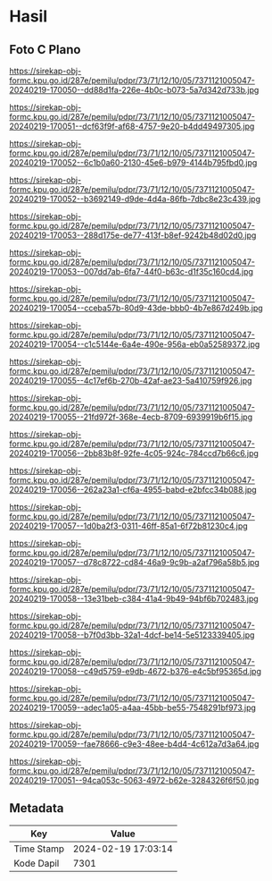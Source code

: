 # Hasil

## Foto C Plano

https://sirekap-obj-formc.kpu.go.id/287e/pemilu/pdpr/73/71/12/10/05/7371121005047-20240219-170050--dd88d1fa-226e-4b0c-b073-5a7d342d733b.jpg

https://sirekap-obj-formc.kpu.go.id/287e/pemilu/pdpr/73/71/12/10/05/7371121005047-20240219-170051--dcf63f9f-af68-4757-9e20-b4dd49497305.jpg

https://sirekap-obj-formc.kpu.go.id/287e/pemilu/pdpr/73/71/12/10/05/7371121005047-20240219-170052--6c1b0a60-2130-45e6-b979-4144b795fbd0.jpg

https://sirekap-obj-formc.kpu.go.id/287e/pemilu/pdpr/73/71/12/10/05/7371121005047-20240219-170052--b3692149-d9de-4d4a-86fb-7dbc8e23c439.jpg

https://sirekap-obj-formc.kpu.go.id/287e/pemilu/pdpr/73/71/12/10/05/7371121005047-20240219-170053--288d175e-de77-413f-b8ef-9242b48d02d0.jpg

https://sirekap-obj-formc.kpu.go.id/287e/pemilu/pdpr/73/71/12/10/05/7371121005047-20240219-170053--007dd7ab-6fa7-44f0-b63c-d1f35c160cd4.jpg

https://sirekap-obj-formc.kpu.go.id/287e/pemilu/pdpr/73/71/12/10/05/7371121005047-20240219-170054--cceba57b-80d9-43de-bbb0-4b7e867d249b.jpg

https://sirekap-obj-formc.kpu.go.id/287e/pemilu/pdpr/73/71/12/10/05/7371121005047-20240219-170054--c1c5144e-6a4e-490e-956a-eb0a52589372.jpg

https://sirekap-obj-formc.kpu.go.id/287e/pemilu/pdpr/73/71/12/10/05/7371121005047-20240219-170055--4c17ef6b-270b-42af-ae23-5a410759f926.jpg

https://sirekap-obj-formc.kpu.go.id/287e/pemilu/pdpr/73/71/12/10/05/7371121005047-20240219-170055--21fd972f-368e-4ecb-8709-6939919b6f15.jpg

https://sirekap-obj-formc.kpu.go.id/287e/pemilu/pdpr/73/71/12/10/05/7371121005047-20240219-170056--2bb83b8f-92fe-4c05-924c-784ccd7b66c6.jpg

https://sirekap-obj-formc.kpu.go.id/287e/pemilu/pdpr/73/71/12/10/05/7371121005047-20240219-170056--262a23a1-cf6a-4955-babd-e2bfcc34b088.jpg

https://sirekap-obj-formc.kpu.go.id/287e/pemilu/pdpr/73/71/12/10/05/7371121005047-20240219-170057--1d0ba2f3-0311-46ff-85a1-6f72b81230c4.jpg

https://sirekap-obj-formc.kpu.go.id/287e/pemilu/pdpr/73/71/12/10/05/7371121005047-20240219-170057--d78c8722-cd84-46a9-9c9b-a2af796a58b5.jpg

https://sirekap-obj-formc.kpu.go.id/287e/pemilu/pdpr/73/71/12/10/05/7371121005047-20240219-170058--13e31beb-c384-41a4-9b49-94bf6b702483.jpg

https://sirekap-obj-formc.kpu.go.id/287e/pemilu/pdpr/73/71/12/10/05/7371121005047-20240219-170058--b7f0d3bb-32a1-4dcf-be14-5e5123339405.jpg

https://sirekap-obj-formc.kpu.go.id/287e/pemilu/pdpr/73/71/12/10/05/7371121005047-20240219-170058--c49d5759-e9db-4672-b376-e4c5bf95365d.jpg

https://sirekap-obj-formc.kpu.go.id/287e/pemilu/pdpr/73/71/12/10/05/7371121005047-20240219-170059--adec1a05-a4aa-45bb-be55-7548291bf973.jpg

https://sirekap-obj-formc.kpu.go.id/287e/pemilu/pdpr/73/71/12/10/05/7371121005047-20240219-170059--fae78666-c9e3-48ee-b4d4-4c612a7d3a64.jpg

https://sirekap-obj-formc.kpu.go.id/287e/pemilu/pdpr/73/71/12/10/05/7371121005047-20240219-170051--94ca053c-5063-4972-b62e-3284326f6f50.jpg


## Metadata

| Key        | Value               |
| ---------- | ------------------- |
| Time Stamp | 2024-02-19 17:03:14 |
| Kode Dapil | 7301                |




